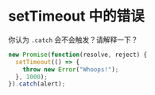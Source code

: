 # setTimeout 中的错误

你认为 `.catch` 会不会触发？请解释一下？

```js
new Promise(function(resolve, reject) {
  setTimeout(() => {
    throw new Error("Whoops!");
  }, 1000);
}).catch(alert);
```
